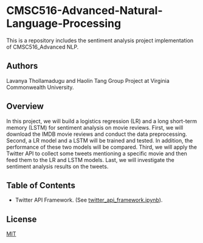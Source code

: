 # CMSC516-Advanced-Natural-Language-Processing
This is a repository includes the sentiment analysis project implementation of CMSC516_Advanced NLP.

## Authors
Lavanya Thollamadugu and Haolin Tang Group Project at Virginia Commonwealth University.

## Overview
In this project, we will build a logistics regression (LR) and a long short-term memory (LSTM) for sentiment analysis on movie reviews. First, we will download the IMDB movie reviews and conduct the data preprocessing. Second, a LR model and a LSTM will be trained and tested. In addition, the performance of these two models will be compared. Third, we will apply the Twitter API to collect some tweets mentioning a specific movie and then feed them to the LR and LSTM models. Last, we will investigate the sentiment analysis results on the tweets.        

## Table of Contents
* Twitter API Framework. (See [twitter_api_framework.ipynb](https://github.com/HaolinTang/CMSC516-Advanced-Natural-Language-Processing/blob/main/twitter_api_framework.ipynb)).


## License
[MIT](https://choosealicense.com/licenses/mit/)
